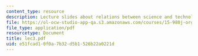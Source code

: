 ```yaml
---
content_type: resource
description: Lecture slides about relations between science and technology.
file: https://ol-ocw-studio-app-qa.s3.amazonaws.com/courses/15-980j-organizing-for-innovative-product-development-spring-2007/e51fcad10f0a7b32d5b1526b22a0221d_lec3.pdf
file_type: application/pdf
resourcetype: Document
title: lec3.pdf
uid: e51fcad1-0f0a-7b32-d5b1-526b22a0221d
---
```

